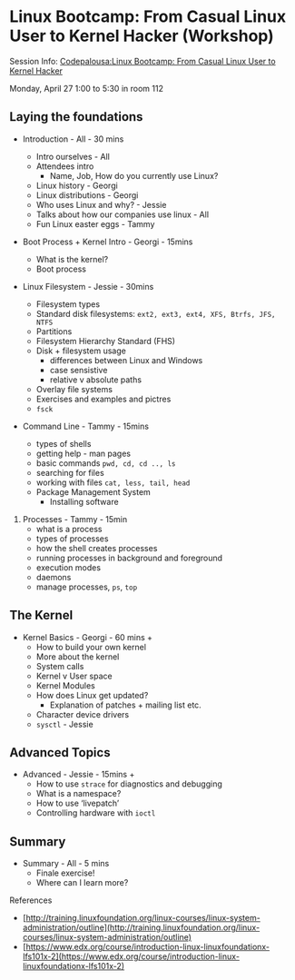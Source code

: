 # Linux Bootcamp: From Casual Linux User to Kernel Hacker (Workshop)

Session Info:
[Codepalousa:Linux Bootcamp: From Casual Linux User to Kernel Hacker](http://codepalousa.com/schedule/sessions/linux-bootcamp-from-casual-linux-user-to-kernel-hacker/)

Monday, April 27   1:00 to 5:30 in room 112

## Laying the foundations
* Introduction - All - 30 mins
	* Intro ourselves - All
	* Attendees intro
	    * Name, Job, How do you currently use Linux?
	* Linux history - Georgi
	* Linux distributions - Georgi
	* Who uses Linux and why? - Jessie
	* Talks about how our companies use linux - All
	* Fun Linux easter eggs - Tammy

* Boot Process + Kernel Intro - Georgi - 15mins
	* What is the kernel?
	* Boot process

* Linux Filesystem - Jessie - 30mins
	* Filesystem types
	* Standard disk filesystems: `ext2, ext3, ext4, XFS, Btrfs, JFS, NTFS`
	* Partitions
	* Filesystem Hierarchy Standard (FHS)
	* Disk + filesystem usage
		* differences between Linux and Windows
		* case sensistive
		* relative v absolute paths
	* Overlay file systems
	* Exercises and examples and pictres
	* `fsck`

* Command Line - Tammy - 15mins
	* types of shells
	* getting help - man pages
	* basic commands `pwd, cd, cd .., ls`
	* searching for files
	* working with files `cat, less, tail, head`
	* Package Management System
		* Installing software

1. Processes - Tammy - 15min
	* what is a process
	* types of processes
	* how the shell creates processes 
	* running processes in background and foreground
	* execution modes
	* daemons
	* manage processes, `ps`, `top`

## The Kernel
* Kernel Basics - Georgi - 60 mins +
	* How to build your own kernel
	* More about the kernel
	* System calls
	* Kernel v User space
	* Kernel Modules
	* How does Linux get updated?
	    * Explanation of patches + mailing list etc.
	* Character device drivers
	* `sysctl` - Jessie

## Advanced Topics 
* Advanced - Jessie - 15mins +
	* How to use `strace` for diagnostics and debugging
	* What is a namespace?
	* How to use ‘livepatch’
	* Controlling hardware with `ioctl`

## Summary
* Summary - All - 5 mins
	* Finale exercise!
	* Where can I learn more? 

References
* [http://training.linuxfoundation.org/linux-courses/linux-system-administration/outline](http://training.linuxfoundation.org/linux-courses/linux-system-administration/outline)
* [https://www.edx.org/course/introduction-linux-linuxfoundationx-lfs101x-2](https://www.edx.org/course/introduction-linux-linuxfoundationx-lfs101x-2)
